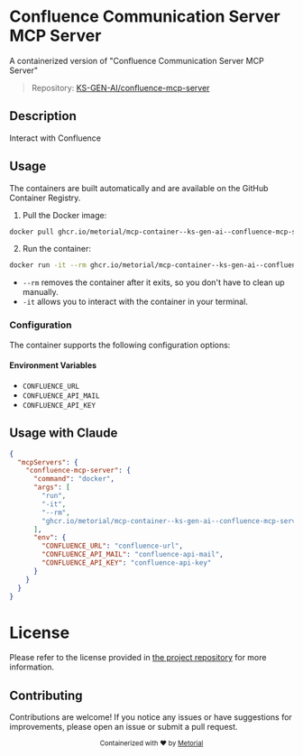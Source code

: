 
# Confluence Communication Server MCP Server

A containerized version of "Confluence Communication Server MCP Server"

> Repository: [KS-GEN-AI/confluence-mcp-server](https://github.com/KS-GEN-AI/confluence-mcp-server)

## Description

Interact with Confluence


## Usage

The containers are built automatically and are available on the GitHub Container Registry.

1. Pull the Docker image:

```bash
docker pull ghcr.io/metorial/mcp-container--ks-gen-ai--confluence-mcp-server--confluence-mcp-server
```

2. Run the container:

```bash
docker run -it --rm ghcr.io/metorial/mcp-container--ks-gen-ai--confluence-mcp-server--confluence-mcp-server 
```

- `--rm` removes the container after it exits, so you don't have to clean up manually.
- `-it` allows you to interact with the container in your terminal.


### Configuration

The container supports the following configuration options:




#### Environment Variables

- `CONFLUENCE_URL`
- `CONFLUENCE_API_MAIL`
- `CONFLUENCE_API_KEY`




## Usage with Claude

```json
{
  "mcpServers": {
    "confluence-mcp-server": {
      "command": "docker",
      "args": [
        "run",
        "-it",
        "--rm",
        "ghcr.io/metorial/mcp-container--ks-gen-ai--confluence-mcp-server--confluence-mcp-server"
      ],
      "env": {
        "CONFLUENCE_URL": "confluence-url",
        "CONFLUENCE_API_MAIL": "confluence-api-mail",
        "CONFLUENCE_API_KEY": "confluence-api-key"
      }
    }
  }
}
```

# License

Please refer to the license provided in [the project repository](https://github.com/KS-GEN-AI/confluence-mcp-server) for more information.

## Contributing

Contributions are welcome! If you notice any issues or have suggestions for improvements, please open an issue or submit a pull request.

<div align="center">
  <sub>Containerized with ❤️ by <a href="https://metorial.com">Metorial</a></sub>
</div>
  